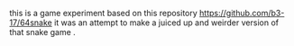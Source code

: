 this is a game experiment based on this repository https://github.com/b3-17/64snake 
it was an attempt to make a juiced up and weirder version of that snake game .
